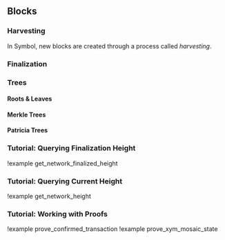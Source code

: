 ## Blocks
### Harvesting

In Symbol, new blocks are created through a process called *harvesting*.


### Finalization
### Trees
#### Roots & Leaves
#### Merkle Trees
#### Patricia Trees
### Tutorial: Querying Finalization Height

!example get_network_finalized_height

### Tutorial: Querying Current Height

!example get_network_height

### Tutorial: Working with Proofs

!example prove_confirmed_transaction
!example prove_xym_mosaic_state
